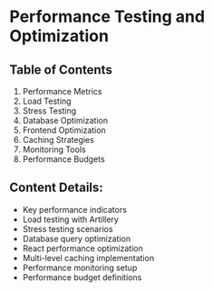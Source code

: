 # Performance Testing and Optimization

## Table of Contents
1. Performance Metrics
2. Load Testing
3. Stress Testing
4. Database Optimization
5. Frontend Optimization
6. Caching Strategies
7. Monitoring Tools
8. Performance Budgets

## Content Details:
- Key performance indicators
- Load testing with Artillery
- Stress testing scenarios
- Database query optimization
- React performance optimization
- Multi-level caching implementation
- Performance monitoring setup
- Performance budget definitions
